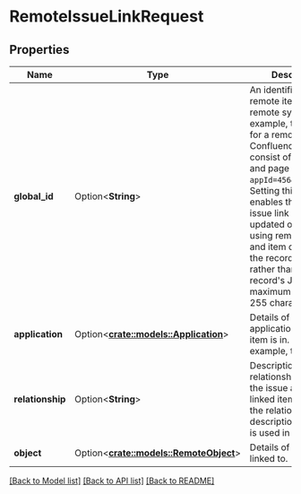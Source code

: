 # RemoteIssueLinkRequest

## Properties

Name | Type | Description | Notes
------------ | ------------- | ------------- | -------------
**global_id** | Option<**String**> | An identifier for the remote item in the remote system. For example, the global ID for a remote item in Confluence would consist of the app ID and page ID, like this: `appId=456&pageId=123`.  Setting this field enables the remote issue link details to be updated or deleted using remote system and item details as the record identifier, rather than using the record's Jira ID.  The maximum length is 255 characters. | [optional]
**application** | Option<[**crate::models::Application**](Application.md)> | Details of the remote application the linked item is in. For example, trello. | [optional]
**relationship** | Option<**String**> | Description of the relationship between the issue and the linked item. If not set, the relationship description \"links to\" is used in Jira. | [optional]
**object** | Option<[**crate::models::RemoteObject**](RemoteObject.md)> | Details of the item linked to. | 

[[Back to Model list]](../README.md#documentation-for-models) [[Back to API list]](../README.md#documentation-for-api-endpoints) [[Back to README]](../README.md)


